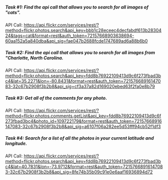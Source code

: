 ##### Task #1: Find the api call that allows you to search for all images of "cats".

API Call: https://api.flickr.com/services/rest/?method=flickr.photos.search&api_key=bbb1c28eceec4decfabdf613b2830424&tags=cat&format=rest&auth_token=72157668903638694-60aa152a5a840dba&api_sig=fae047b2688fcde1747689ad6a88b6b0

##### Task #2: Find the api call that allows you to search for all images from "Charlotte, North Carolina.

API Call: https://api.flickr.com/services/rest/?method=flickr.photos.search&api_key=fdd8b76922109413d9c6f273fbad3bc4&lat=35.2271&lon=-80.8431&format=rest&auth_token=72157668916147083-32c67b2908f3b2b8&api_sig=cf3a37a82d169020ebed63f2fa0e8b79

##### Task #3: Get all of the comments for any photo.

API Call: https://api.flickr.com/services/rest/?method=flickr.photos.comments.getList&api_key=fdd8b76922109413d9c6f273fbad3bc4&photo_id=109722179&format=rest&auth_token=72157668916147083-32c67b2908f3b2b8&api_sig=a6107f06a282ee5d53fff94cb52f1df3

##### Task #4: Search for a list of all the photos in your current latitude and longitude.
API Call: https://api.flickr.com/services/rest/?method=flickr.photos.search&api_key=fdd8b76922109413d9c6f273fbad3bc4&lat=40.7831&lon=-73.9712&format=rest&auth_token=72157668916147083-32c67b2908f3b2b8&api_sig=8fe74b35b09c91e0e6aaf16936894d72
